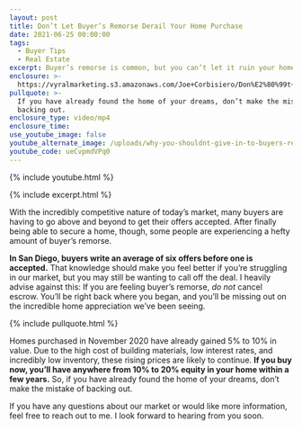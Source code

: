 ```yaml
---
layout: post
title: Don’t Let Buyer’s Remorse Derail Your Home Purchase
date: 2021-06-25 00:00:00
tags:
  - Buyer Tips
  - Real Estate
excerpt: Buyer’s remorse is common, but you can’t let it ruin your home purchase.
enclosure: >-
  https://vyralmarketing.s3.amazonaws.com/Joe+Corbisiero/Don%E2%80%99t+Let+Buyer%E2%80%99s+Remorse+Derail+Your+Home+Purchase.mp4
pullquote: >-
  If you have already found the home of your dreams, don’t make the mistake of
  backing out.
enclosure_type: video/mp4
enclosure_time:
use_youtube_image: false
youtube_alternate_image: /uploads/why-you-shouldnt-give-in-to-buyers-remorse-yt.jpg
youtube_code: ueCvpmdVPq0
---
```

{% include youtube.html %}

{% include excerpt.html %}

With the incredibly competitive nature of today’s market, many buyers are having to go above and beyond to get their offers accepted. After finally being able to secure a home, though, some people are experiencing a hefty amount of buyer’s remorse.&nbsp;

**In San Diego, buyers write an average of six offers before one is accepted.** That knowledge should make you feel better if you’re struggling in our market, but you may still be wanting to call off the deal. I heavily advise against this: If you are feeling buyer’s remorse, *do not* cancel escrow. You’ll be right back where you began, and you’ll be missing out on the incredible home appreciation we’ve been seeing.

{% include pullquote.html %}

Homes purchased in November 2020 have already gained 5% to 10% in value. Due to the high cost of building materials, low interest rates, and incredibly low inventory, these rising prices are likely to continue. **If you buy now, you’ll have anywhere from 10% to 20% equity in your home within a few years.** So, if you have already found the home of your dreams, don’t make the mistake of backing out.

If you have any questions about our market or would like more information, feel free to reach out to me. I look forward to hearing from you soon.
